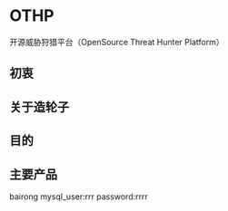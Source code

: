 # OTHP
开源威胁狩猎平台（OpenSource Threat Hunter Platform）

## 初衷
## 关于造轮子
## 目的
## 主要产品
bairong 
mysql_user:rrr
password:rrrr
